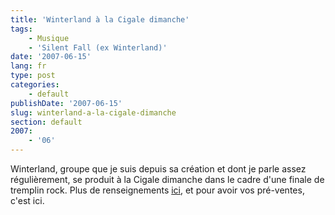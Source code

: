 ```yaml
---
title: 'Winterland à la Cigale dimanche'
tags:
    - Musique
    - 'Silent Fall (ex Winterland)'
date: '2007-06-15'
lang: fr
type: post
categories:
    - default
publishDate: '2007-06-15'
slug: winterland-a-la-cigale-dimanche
section: default
2007:
    - '06'
---
```


Winterland, groupe que je suis depuis sa création et dont je parle assez régulièrement, se produit à la Cigale dimanche dans le cadre d'une finale de tremplin rock. Plus de renseignements [ici](http://www.winterland.fr), et pour avoir vos pré-ventes, c'est ici.